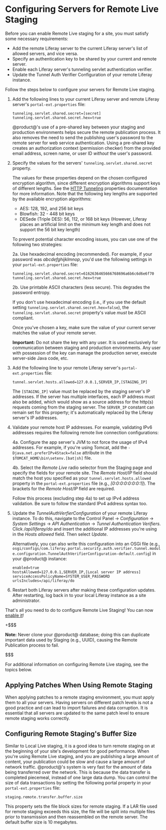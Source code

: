 # Configuring Servers for Remote Live Staging [](id=configuring-servers-for-remote-live-staging)

Before you can enable Remote Live staging for a site, you must satisfy some
necessary requirements:

- Add the remote Liferay server to the current Liferay server's list of allowed
  servers, and vice versa.
- Specify an authentication key to be shared by your current and remote server.
- Enable each Liferay server's tunneling servlet authentication verifier.
- Update the Tunnel Auth Verifier Configuration of your remote Liferay instance.

Follow the steps below to configure your servers for Remote Live staging.

1.  Add the following lines to your current Liferay server and remote Liferay
    server's `portal-ext.properties` file:

        tunneling.servlet.shared.secret=[secret]
        tunneling.servlet.shared.secret.hex=true

    @product@'s use of a pre-shared key between your staging and production
    environments helps secure the remote publication process. It also removes
    the need to send the publishing user's password to the remote server for web
    service authentication. Using a pre-shared key creates an authorization
    context (permission checker) from the provided email address, screen name,
    or user ID *without* the user's password.

2.  Specify the values for the servers' `tunneling.servlet.shared.secret`
    property.

    The values for these properties depend on the chosen configured encryption
    algorithm, since different encryption algorithms support keys of different
    lengths. See the
    [HTTP Tunneling](@platform-ref@/7.1-latest/propertiesdoc/portal.properties.html#HTTP%20Tunneling)
    properties documentation for more information. Note that the following key
    lengths are supported by the available encryption algorithms:

    - AES: 128, 192, and 256 bit keys
    - Blowfish: 32 - 448 bit keys
    - DESede (Triple DES): 56, 112, or 168 bit keys (However, Liferay places an
      artificial limit on the minimum key length and does not support the 56 bit
      key length)

    To prevent potential character encoding issues, you can use one of the
    following two strategies:

    2a. Use hexadecimal encoding (recommended). For example, if your password
       was *abcdefghijklmnop*, you'd use the following settings in your
       `portal-ext.properties` file:

        tunneling.servlet.shared.secret=6162636465666768696a6b6c6d6e6f70
        tunneling.servlet.shared.secret.hex=true

    2b. Use printable ASCII characters (less secure). This degrades the password
       entropy.

    If you don't use hexadecimal encoding (i.e., if you use the default setting
    `tunneling.servlet.shared.secret.hex=false`), the
    `tunneling.servlet.shared.secret` property's value *must* be ASCII
    compliant.

    Once you've chosen a key, make sure the value of your current server matches
    the value of your remote server.

    **Important:** Do not share the key with any user. It is used exclusively
    for communication between staging and production environments. Any user with
    possession of the key can manage the production server, execute server-side
    Java code, etc.

3.  Add the following line to your remote Liferay server's
    `portal-ext.properties` file:

        tunnel.servlet.hosts.allowed=127.0.0.1,SERVER_IP,[STAGING_IP]

    The `[STAGING_IP]` value must be replaced by the staging server's IP
    addresses. If the server has multiple interfaces, each IP address must also
    be added, which would show as a source address for the http(s) requests
    coming from the staging server. The `SERVER_IP` constant can remain set for
    this property; it's automatically replaced by the Liferay server's IP
    addresses.

4.  Validate your remote host IP addresses. For example, validating IPv6
    addresses requires the following remote live connection configurations:

    4a. Configure the app server's JVM to not force the usage of IPv4 addresses.
       For example, if you're using Tomcat, add the
       `-Djava.net.preferIPv4Stack=false` attribute in the
       `$TOMCAT_HOME\bin\setenv.[bat|sh]` file.

    4b. Select the *Remote Live* radio selector from the Staging page and
       specify the fields for your remote site. The *Remote Host/IP* field
       should match the	host you specified as your
       `tunnel.servlet.hosts.allowed` property in the `portal-ext.properties`
       file (e.g., *[0:0:0:0:0:0:0:1]*). The brackets for the *Remote Host/IP*
       field are required.

    Follow this process (excluding step 4a) to set up IPv4 address validation.
    Be sure to follow the standard IPv4 address syntax too.

5.  Update the *TunnelAuthVerfierConfiguration* of your remote Liferay instance.
    To do this, navigate to the Control Panel &rarr; *Configuration* &rarr;
    *System Settings* &rarr; *API Authentication* &rarr; *Tunnel Authentication
    Verifiers*. Click */api/liferay/do* and insert the additional IP addresses
    you're using in the *Hosts allowed* field. Then select *Update*.

    Alternatively, you can also write this configuration into an OSGi file (e.g.,
    `osgi/configs/com.liferay.portal.security.auth.verifier.tunnel.module.configuration.TunnelAuthVerifierConfiguration-default.config`)
    in your @product@ instance:

        enabled=true
        hostsAllowed=127.0.0.1,SERVER_IP,[Local server IP address]
        serviceAccessPolicyName=SYSTEM_USER_PASSWORD
        urlsIncludes=/api/liferay/do

6.  Restart both Liferay servers after making these configuration updates. After
    restarting, log back in to your local Liferay instance as a site
    administrator.

That's all you need to do to configure Remote Live Staging! You can now
[enable it](/discover/portal/-/knowledge_base/7-1/enabling-remote-live-staging)!

+$$$

**Note:** Never clone your @product@ database; doing this can duplicate
important data used by Staging (e.g., UUID), causing the Remote Publication
process to fail.

$$$

For additional information on configuring Remote Live staging, see the topics
below.

## Applying Patches When Using Remote Staging [](id=applying-patches-when-using-remote-staging)

When applying patches to a remote staging environment, you must apply them to
all your servers. Having servers on different patch levels is not a good
practice and can lead to import failures and data corruption. It is essential
that all servers are updated to the same patch level to ensure remote staging
works correctly.

## Configuring Remote Staging's Buffer Size [](id=configuring-remote-stagings-buffer-size)

Similar to Local Live staging, it is a good idea to turn remote staging on at
the beginning of your site's development for good performance. When you're using
Remote Live staging, and you are publishing a large amount of content, your
publication could be slow and cause a large amount of network traffic.
@product@'s system is very fast for the amount of data being transferred over
the network. This is because the data transfer is completed piecemeal, instead
of one large data dump. You can control the size of data transactions by setting
the following portal property in your `portal-ext.properties` file:

    staging.remote.transfer.buffer.size

This property sets the file block sizes for remote staging. If a LAR file used
for remote staging exceeds this size, the file will be split into multiple files
prior to transmission and then reassembled on the remote server. The default
buffer size is 10 megabytes.
